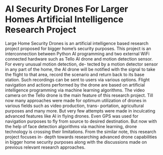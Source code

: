 # AI Security Drones For Larger Homes Artificial Intelligence Research Project
Large Home Security Drones is an artificial intelligence based research project proposed for bigger home’s security purposes. This project is an interconnection between Python AI programming and two external WiFi connected hardware such as Tello AI drone and motion detection sensor. For every unusual motion detection, de- tected by a motion detector sensor in any part of the home, the AI drone will be notified with the signal to take the flight to that area, record the scenario and return back to its base station. Such recordings can be sent to users via various options. Flight navigation and actions performed by the drone are based on artificial intelligence programming via machine learning algorithms. The video camera on the Tello drone is the main feature of this research project. Till now many approaches were made for optimum utilization of drones in various fields such as video production, trans- portation, agricultural purposes and many more. But very few attempts were made in inculcating advanced features like AI in flying drones. Even GPS was used for navigation purposes to fly from source to desired destination. But now with the help of face detection algorithms via machine learning, drone technology is crossing their limitations. From the similar note, this research project focuses in- depth towards researching advanced drone capabilities in bigger home security purposes along with the discussions made on previous relevant research approaches.
